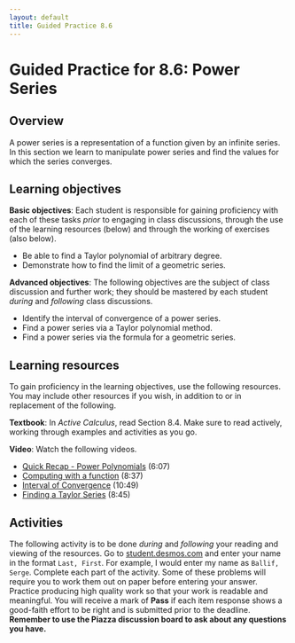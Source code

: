```yaml
---
layout: default
title: Guided Practice 8.6
---
```


# Guided Practice for 8.6: Power Series

## Overview

A power series is a representation of a function given by an infinite series. In this section we learn to manipulate power series and find the values for which the series converges.

## Learning objectives

__Basic objectives__: Each student is responsible for gaining proficiency with each of these tasks _prior_ to engaging in class discussions, through the use of the learning resources (below) and through the working of exercises (also below).

- Be able to find a Taylor polynomial of arbitrary degree.
- Demonstrate how to find the limit of a geometric series.

__Advanced objectives__: The following objectives are the subject of class discussion and further work; they should be mastered by each student _during_ and _following_ class discussions.

- Identify the interval of convergence of a power series.
- Find a power series via a Taylor polynomial method.
- Find a power series via the formula for a geometric series.

## Learning resources

To gain proficiency in the learning objectives, use the following resources. You may include other resources if you wish, in addition to or in replacement of the following.

__Textbook__: In _Active Calculus_, read Section 8.4. Make sure to read actively, working through examples and activities as you go.

__Video__: Watch the following videos.

- [Quick Recap - Power Polynomials](https://www.youtube.com/watch?v=ImhD_JW2MXI&t=0s&list=PL9bIjQJDwfGtewW75Nw7PnGNSkfqwAm3v&index=89) (6:07)
- [Computing with a function](https://www.youtube.com/watch?v=8HFwI-QLXKw&t=0s&list=PL9bIjQJDwfGtewW75Nw7PnGNSkfqwAm3v&index=90) (8:37)
- [Interval of Convergence](https://www.youtube.com/watch?v=Sac9-XL_uls&t=0s&list=PL9bIjQJDwfGtewW75Nw7PnGNSkfqwAm3v&index=91) (10:49)
- [Finding a Taylor Series](https://www.youtube.com/watch?v=n8K7RozNQt0&t=0s&list=PL9bIjQJDwfGtewW75Nw7PnGNSkfqwAm3v&index=92) (8:45)



## Activities

The following activity is to be done _during_ and _following_ your reading and viewing of the resources. Go to [student.desmos.com](https://student.desmos.com/?prepopulateCode=4yn8c) and enter your name in the format `Last, First`. For example, I would enter my name as `Ballif, Serge`. Complete each part of the activity. Some of these problems will require you to work them out on paper before entering your answer. Practice producing high quality work so that your work is readable and meaningful. You will receive a mark of __Pass__ if each item response shows a good-faith effort to be right and is submitted prior to the deadline. __Remember to use the Piazza discussion board to ask about any questions you have.__
